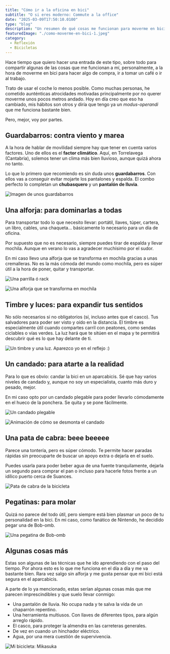 ```yaml
---
title: "Cómo ir a la oficina en bici"
subtitle: "O si eres moderno: Commute a la office"
date: "2025-03-09T17:50:10.0100"
type: "blog"
description: "Un resumen de qué cosas me funcionan para moverme en bici por la ciudad y el extrarradio"
featuredImage: "./como-moverme-en-bici-1.jpeg"
category:
  - Reflexión
  - Bicicletas
---
```


Hace tiempo que quiero hacer una entrada de este tipo, sobre todo para compartir algunas de las cosas que me funcionan a mí, personalmente, a la hora de moverme en bici para hacer algo de compra, ir a tomar un café o ir al trabajo.

Trato de usar el coche lo menos posible. Como muchas personas, he cometido aunténticas atrocidades motivadas principalmente por no querer moverme unos pocos metros andado. Hoy en día creo que eso ha cambiado, mis hábitos son otros y diría que tengo ya un _modus-operandi_ que me funciona bastante bien.

Pero, mejor, voy por partes.

## Guardabarros: contra viento y marea

A la hora de hablar de movilidad siempre hay que tener en cuenta varios factores. Uno de ellos es el **factor climático**. Aquí, en Torrelavega (Cantabria), solemos tener un clima más bien lluvioso, aunque quizá ahora no tanto.

Lo que lo primero que recomiendo es sin duda unos **guardabarros**. Con ellos vas a conseguir evitar mojarte los pantalones y espalda. El combo perfecto lo completan un **chubasquero** y un **pantalón de lluvia**.

![Imagen de unos guardabarros](./como-moverme-en-bici-4.jpeg)

## Una alforja: para dominarlas a todas

Para transportar todo lo que necesito llevar: portátil, llaves, túper, cartera, un libro, cables, una chaqueta... básicamente lo necesario para un día de oficina.

Por supuesto que no es necesario, siempre puedes tirar de espalda y llevar mochila. Aunque en verano lo vas a agradecer muchísimo por el sudor.

En mi caso llevo una alforja que se transforma en mochila gracias a unas cremalleras. No es la más cómoda del mundo como mochila, pero es súper útil a la hora de poner, quitar y transportar.

<div>

![Una parrilla ó rack](./como-moverme-en-bici-2.jpeg)

![Una alforja que se transforma en mochila](./como-moverme-en-bici-8.jpeg)

</div>

## Timbre y luces: para expandir tus sentidos

No sólo necesarios si no obligatorios (sí, incluso antes que el casco). Tus salvadores para poder ser visto y oído en la distancia. El timbre es especialmente útil cuando compartes carril con peatones, como sendas ciclables o vías verdes. La luz hará que te sitúen en el mapa y te permitirá descubrir qué es lo que hay delante de ti.

![Un timbre y una luz. Aparezco yo en el reflejo :)](./como-moverme-en-bici-5.jpeg)

## Un candado: para atarte a la realidad

Para lo que es obvio: candar la bici en un aparcabicis. Sé que hay varios niveles de candado y, aunque no soy un especialista, cuanto más duro y pesado, mejor.

En mi caso opto por un candado plegable para poder llevarlo cómodamente en el hueco de la ponchera. Se quita y se pone fácilmente.

<div>

![Un candado plegable](./como-moverme-en-bici-10.jpeg)

![Animación de cómo se desmonta el candado](./como-moverme-en-bici-6.gif)

</div>

## Una pata de cabra: beee beeeee

Parece una tontería, pero es súper cómodo. Te permite hacer paradas rápidas sin preocuparte de buscar un apoyo extra o dejarla en el suelo.

Puedes usarla para poder beber agua de una fuente tranquilamente, dejarla un segundo para comprar el pan o incluso para hacerle fotos frente a un idílico puerto cerca de Suances.

![Pata de cabra de la bicicleta](./como-moverme-en-bici-7.jpeg)

## Pegatinas: para molar

Quizá no parece del todo útil, pero siempre está bien plasmar un poco de tu personalidad en la bici. En mi caso, como fanático de Nintendo, he decidido pegar una de Bob-omb.

![Una pegatina de Bob-omb](./como-moverme-en-bici-3.jpeg)

## Algunas cosas más

Estas son algunas de las técnicas que he ido aprendiendo con el paso del tiempo. Por ahora esto es lo que me funciona en el día a día y me va bastante bien. Rara vez salgo sin alforja y me gusta pensar que mi bici está segura en el aparcabicis.

A parte de lo ya mencionado, estas serían algunas cosas más que me parecen imprescindibles y que suelo llevar conmigo:

- Una pantalón de lluvia. No ocupa nada y te salva la vida de un chaparrón repentino.
- Una herramienta multiusos. Con llaves de diferentes tipos, para algún arreglo rápido.
- El casco, para proteger la almendra en las carreteras generales.
- De vez en cuando un hinchador eléctrico.
- Agua, por una mera cuestión de supervivencia.

![Mi bicicleta: Mikasuka](./como-moverme-en-bici-9.jpeg)
